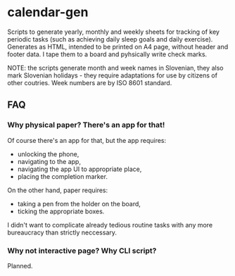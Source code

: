 # calendar-gen

Scripts to generate yearly, monthly and weekly sheets for tracking of key periodic tasks (such as achieving daily sleep goals and daily exercise). Generates as HTML, intended to be printed on A4 page, without header and footer data. I tape them to a board and pyhsically write check marks.

NOTE: the scripts generate month and week names in Slovenian, they also mark Slovenian holidays - they require adaptations for use by citizens of other coutries. Week numbers are by ISO 8601 standard.

## FAQ

### Why physical paper? There's an app for that!

Of course there's an app for that, but the app requires:
- unlocking the phone,
- navigating to the app,
- navigating the app UI to appropriate place,
- placing the completion marker.

On the other hand, paper requires:
- taking a pen from the holder on the board,
- ticking the appropriate boxes.

I didn't want to complicate already tedious routine tasks with any more bureaucracy than strictly neccessary.

### Why not interactive page? Why CLI script?

Planned.
